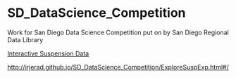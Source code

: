 # SD_DataScience_Competition
Work for San Diego Data Science Competition put on by San Diego Regional Data Library

[Interactive Suspension Data](http://irjerad.github.io/SD_DataScience_Competition/ExploreSuspExp.html#/)

http://irjerad.github.io/SD_DataScience_Competition/ExploreSuspExp.html#/